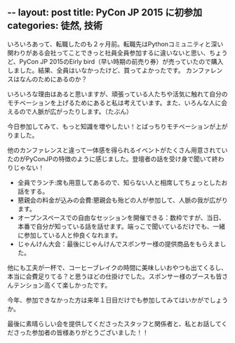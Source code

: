 --
layout: post
title: PyCon JP 2015 に初参加
categories: 徒然, 技術
--

いろいろあって、転職したのも２ヶ月前。転職先はPythonコミュニティと深い関わりがある会社ってことできっと社員全員参加するに違いないと思い、ちょうど、PyCon JP 2015のEirly bird（早い時期の前売り券）が売っていたので購入しました。結果、全員はいなかったけど、買ってよかったです。
カンファレンスはなんのためにあるのか？

いろいろな理由はあると思いますが、頑張っている人たちや活気に触れて自分のモチベーションを上げるためにあると私は考えています。また、いろんな人に会えるので人脈が広がったりします。（たぶん）

今日参加してみて、もっと知識を増やしたい！とばっちりモチベーションが上がりました。

他のカンファレンスと違って一体感を得られるイベントがたくさん用意されていたのがPyConJPの特徴のように感じました。登壇者の話を受け身で聞いて終わりじゃない！

* 全員でランチ:席も用意してあるので、知らない人と相席してちょっとしたお話をする。
* 懇親会の料金が込みの会費:懇親会も殆どの人が参加して、人脈の我が広がります。
* オープンスペースでの自由なセッションを開催できる：数枠ですが、当日、本番で自分が知っている話を話せます。端っこで聞いているだけでも、一緒に参加している人と仲良くなれます。
* じゃんけん大会：最後にじゃんけんでスポンサー様の提供商品をもらえました。

他にも工夫が一杯で、コーヒーブレイクの時間に美味しいおやつも出てくるし、本当に会費足りてる？と思うほどの仕掛けでした。スポンサー様のブースも皆さんテンション高くて楽しかったです。

今年、参加できなかった方は来年１日目だけでも参加してみてはいかがでしょうか。

最後に素晴らしい会を提供してくださったスタッフと関係者と、私とお話してくださった参加者の皆様ありがとうございました！！

